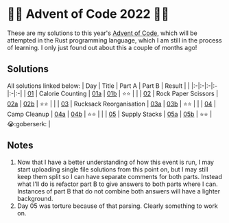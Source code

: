 # :gift::christmas_tree: Advent of Code 2022 :christmas_tree::sparkles:

These are my solutions to this year's [Advent of Code](https://adventofcode.com/2022/), which will be attempted in the Rust programming language, which I am still in the process of learning. I only just found out about this a couple of months ago!

## Solutions

All solutions linked below:
| Day | Title | Part A | Part B | Result | |
|:-|:-|:-|:-|:-|:-|
| [01](https://adventofcode.com/2022/day/1) | Calorie Counting        | [01a](./day01a/src/main.rs) | [01b](./day01b/src/main.rs) | :star::star: |                  |
| [02](https://adventofcode.com/2022/day/2) | Rock Paper Scissors     | [02a](./day02a/src/main.rs) | [02b](./day02b/src/main.rs) | :star::star: |                  |
| [03](https://adventofcode.com/2022/day/3) | Rucksack Reorganisation | [03a](./day03a/src/main.rs) | [03b](./day03b/src/main.rs) | :star::star: |                  |
| [04](https://adventofcode.com/2022/day/4) | Camp Cleanup            | [04a](./day04a/src/main.rs) | [04b](./day04b/src/main.rs) | :star::star: |                  |
| [05](https://adventofcode.com/2022/day/5) | Supply Stacks           | [05a](./day05a/src/main.rs) | [05b](./day05b/src/main.rs) | :star::star: | :sob::goberserk: |

## Notes

1. Now that I have a better understanding of how this event is run, I may start uploading single file solutions from this point on, but I may still keep them split so I can have separate comments for both parts. Instead what I'll do is refactor part B to give answers to both parts where I can. Instances of part B that do not combine both answers will have a lighter background.
1. Day 05 was torture because of that parsing. Clearly something to work on.
